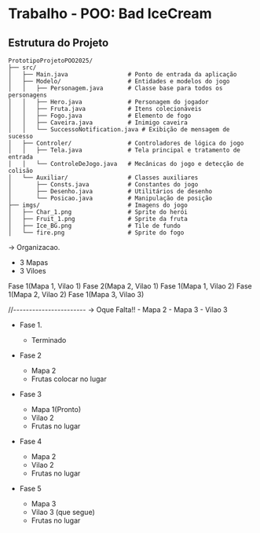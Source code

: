 # Trabalho - POO: Bad IceCream

## Estrutura do Projeto

```tree
PrototipoProjetoPOO2025/
├── src/
│   ├── Main.java                 # Ponto de entrada da aplicação
│   ├── Modelo/                   # Entidades e modelos do jogo
│   │   ├── Personagem.java       # Classe base para todos os personagens
│   │   ├── Hero.java             # Personagem do jogador
│   │   ├── Fruta.java            # Itens colecionáveis
│   │   ├── Fogo.java             # Elemento de fogo
│   │   ├── Caveira.java          # Inimigo caveira
│   │   └── SuccessoNotification.java # Exibição de mensagem de sucesso
│   ├── Controler/                # Controladores de lógica do jogo
│   │   ├── Tela.java             # Tela principal e tratamento de entrada
│   │   └── ControleDeJogo.java   # Mecânicas do jogo e detecção de colisão
│   └── Auxiliar/                 # Classes auxiliares
│       ├── Consts.java           # Constantes do jogo
│       ├── Desenho.java          # Utilitários de desenho
│       └── Posicao.java          # Manipulação de posição
├── imgs/                         # Imagens do jogo
│   ├── Char_1.png                # Sprite do herói
│   ├── Fruit_1.png               # Sprite da fruta
│   ├── Ice_BG.png                # Tile de fundo
│   └── fire.png                  # Sprite do fogo
```

-> Organizacao.
- 3 Mapas 
- 3 Viloes

Fase 1(Mapa 1, Vilao 1)
Fase 2(Mapa 2, Vilao 1)
Fase 1(Mapa 1, Vilao 2)
Fase 1(Mapa 2, Vilao 2)
Fase 1(Mapa 3, Vilao 3)

//-----------------------
-> Oque Falta!!
    - Mapa 2
    - Mapa 3
    - Vilao 3

- Fase 1.
    * Terminado

- Fase 2
    * Mapa 2
    * Frutas colocar no lugar

- Fase 3
    * Mapa 1(Pronto)
    * Vilao 2
    * Frutas no lugar

- Fase 4
    * Mapa 2
    * Vilao 2
    * Frutas no lugar

- Fase 5
    * Mapa 3
    * Vilao 3 (que segue)
    * Frutas no lugar